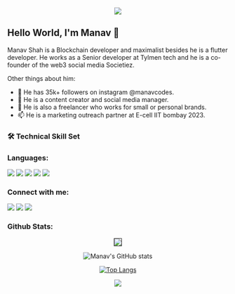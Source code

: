 <br>
<p align="center">
<img src="https://iili.io/H3UK6tn.png">
</p>

## Hello World, I'm Manav 👋
Manav Shah is a Blockchain developer and maximalist besides he is a flutter developer. He works as a Senior developer at Tylmen tech and he is a co-founder of the web3 social media Societiez. 

Other things about him:
- 👀 He has 35k+ followers on instagram @manavcodes.
- 🌱 He is a content creator and social media manager.
- 💞️ He is also a freelancer who works for small or personal brands. 
- 📫 He is a marketing outreach partner at E-cell IIT bombay 2023.

### 🛠️  Technical Skill Set

### Languages:
<p float="left">
<img src="https://img.shields.io/badge/Dart-0175C2?style=for-the-badge&logo=dart&logoColor=white">
<img src="https://img.shields.io/badge/JavaScript-F7DF1E?style=for-the-badge&logo=javascript&logoColor=black">
<img src="https://img.shields.io/badge/C-00599C?style=for-the-badge&logo=c&logoColor=white">
<img src="https://img.shields.io/badge/Python-14354C?style=for-the-badge&logo=python&logoColor=white">
<img src="https://img.shields.io/badge/LaTeX-47A141?style=for-the-badge&logo=LaTeX&logoColor=white">
</p>

### Connect with me:

[<img src="https://img.shields.io/badge/Gmail-D14836?style=for-the-badge&logo=gmail&logoColor=white" />](mailto:shahmanav765@gmail.com)
[<img src="https://img.shields.io/badge/Instagram-E4405F?style=for-the-badge&logo=instagram&logoColor=white" />](https://www.instagram.com/manavcodes)
[<img src="https://img.shields.io/badge/LinkedIn-0077B5?style=for-the-badge&logo=linkedin&logoColor=white" />](https://www.linkedin.com/in/flutterdev)

<!---
themanavshah/themanavshah is a ✨ special ✨ repository because its `README.md` (this file) appears on your GitHub profile.
You can click the Preview link to take a look at your changes.
--->

### Github Stats:
<center>

<img border="1" src = "https://github-profile-summary-cards.vercel.app/api/cards/profile-details?username=themanavshah&theme=radical" />

![Manav's GitHub stats](https://github-readme-stats.vercel.app/api?username=themanavshah&show_icons=true&theme=radical)

[![Top Langs](https://github-readme-stats.vercel.app/api/top-langs/?username=themanavshah&langs_count=5&show_icons=true&theme=radical)](https://github.com/themanavshah/github-readme-stats)

<img src="https://github-profile-trophy.vercel.app/?username=themanavshah&margin-w=5&theme=radical">

</center>
